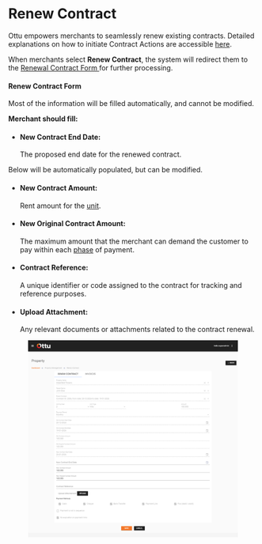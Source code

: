 # Renew Contract

Ottu empowers merchants to seamlessly renew existing contracts. Detailed explanations on how to initiate Contract Actions are accessible [here](./#to-trigger-contract-actions).&#x20;

When merchants select **Renew Contract**, the system will redirect them to the [Renewal Contract Form ](renew-contract.md#renew-contract-form)for further processing.

#### Renew Contract Form

Most of the information will be filled automatically, and cannot be modified.

**Merchant should fill:**

*   #### New Contract End Date:&#x20;

    The proposed end date for the renewed contract.

Below will be automatically populated, but can be modified.

*   #### New Contract Amount:&#x20;

    Rent amount for the [unit](../../../property-management.md#add-units).
*   #### New Original Contract Amount:&#x20;

    The maximum amount that the merchant can demand the customer to pay within each [phase](../add-new-contract.md#payment-period) of payment.
*   #### Contract Reference: &#x20;

    A unique identifier or code assigned to the contract for tracking and reference purposes.
*   #### Upload Attachment:&#x20;

    Any relevant documents or attachments related to the contract renewal.

<figure><img src="../../../../../../.gitbook/assets/image (23).png" alt=""><figcaption></figcaption></figure>
